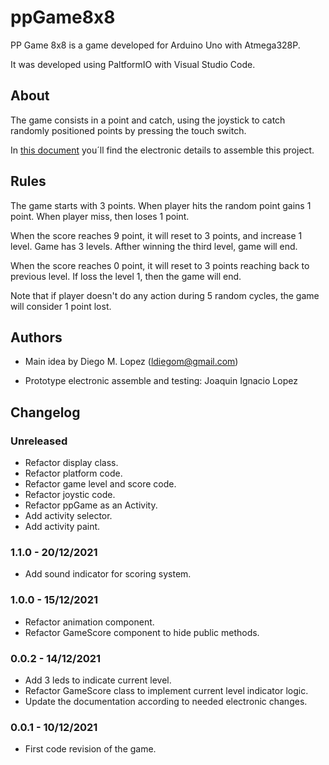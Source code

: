 # ppGame8x8

PP Game 8x8 is a game developed for Arduino Uno with Atmega328P.

It was developed using PaltformIO with Visual Studio Code.

## About

The game consists in a point and catch, using the joystick to catch randomly positioned points by pressing the touch switch.

In [this document](./doc/README.md) you´ll find the electronic details to assemble this project.

## Rules

The game starts with 3 points. When player hits the random point gains 1 point. When player miss, then loses 1 point.

When the score reaches 9 point, it will reset to 3 points, and increase 1 level. Game has 3 levels. Afther winning the third level, game will end.

When the score reaches 0 point, it will reset to 3 points reaching back to previous level. If loss the level 1, then the game will end.

Note that if player doesn't do any action during 5 random cycles, the game will consider 1 point lost.

## Authors

- Main idea by Diego M. Lopez (ldiegom@gmail.com)

- Prototype electronic assemble and testing: Joaquin Ignacio Lopez

## Changelog

### Unreleased

- Refactor display class.
- Refactor platform code.
- Refactor game level and score code.
- Refactor joystic code.
- Refactor ppGame as an Activity.
- Add activity selector.
- Add activity paint.

### 1.1.0 - 20/12/2021

- Add sound indicator for scoring system.

### 1.0.0 - 15/12/2021

- Refactor animation component.
- Refactor GameScore component to hide public methods.

### 0.0.2 - 14/12/2021

- Add 3 leds to indicate current level.
- Refactor GameScore class to implement current level indicator logic.
- Update the documentation according to needed electronic changes.

### 0.0.1 - 10/12/2021

- First code revision of the game.
